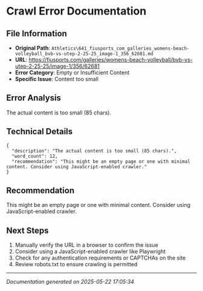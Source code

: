 # Crawl Error Documentation

## File Information
- **Original Path**: `Athletics\641_fiusports_com_galleries_womens-beach-volleyball_bvb-vs-utep-2-25-25_image-1_356_62681.md`
- **URL**: https://fiusports.com/galleries/womens-beach-volleyball/bvb-vs-utep-2-25-25/image-1/356/62681
- **Error Category**: Empty or Insufficient Content
- **Specific Issue**: Content too small

## Error Analysis
The actual content is too small (85 chars).

## Technical Details
```
{
  "description": "The actual content is too small (85 chars).",
  "word_count": 12,
  "recommendation": "This might be an empty page or one with minimal content. Consider using JavaScript-enabled crawler."
}
```

## Recommendation
This might be an empty page or one with minimal content. Consider using JavaScript-enabled crawler.

## Next Steps
1. Manually verify the URL in a browser to confirm the issue
2. Consider using a JavaScript-enabled crawler like Playwright
3. Check for any authentication requirements or CAPTCHAs on the site
4. Review robots.txt to ensure crawling is permitted

---
*Documentation generated on 2025-05-22 17:05:34*
